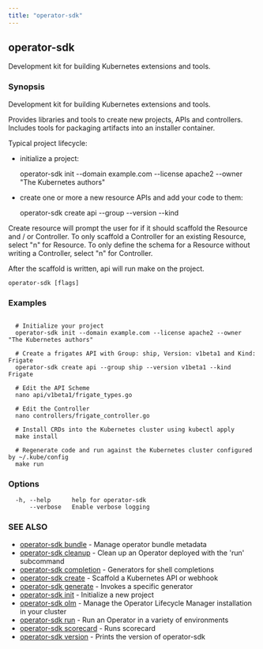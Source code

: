 ```yaml
---
title: "operator-sdk"
---
```


## operator-sdk

Development kit for building Kubernetes extensions and tools.

### Synopsis

Development kit for building Kubernetes extensions and tools.

Provides libraries and tools to create new projects, APIs and controllers.
Includes tools for packaging artifacts into an installer container.

Typical project lifecycle:

- initialize a project:

  operator-sdk init --domain example.com --license apache2 --owner "The Kubernetes authors"

- create one or more a new resource APIs and add your code to them:

  operator-sdk create api --group <group> --version <version> --kind <Kind>

Create resource will prompt the user for if it should scaffold the Resource and / or Controller. To only
scaffold a Controller for an existing Resource, select "n" for Resource. To only define
the schema for a Resource without writing a Controller, select "n" for Controller.

After the scaffold is written, api will run make on the project.

```
operator-sdk [flags]
```

### Examples

```

  # Initialize your project
  operator-sdk init --domain example.com --license apache2 --owner "The Kubernetes authors"

  # Create a frigates API with Group: ship, Version: v1beta1 and Kind: Frigate
  operator-sdk create api --group ship --version v1beta1 --kind Frigate

  # Edit the API Scheme
  nano api/v1beta1/frigate_types.go

  # Edit the Controller
  nano controllers/frigate_controller.go

  # Install CRDs into the Kubernetes cluster using kubectl apply
  make install

  # Regenerate code and run against the Kubernetes cluster configured by ~/.kube/config
  make run

```

### Options

```
  -h, --help      help for operator-sdk
      --verbose   Enable verbose logging
```

### SEE ALSO

- [operator-sdk bundle](../operator-sdk_bundle) - Manage operator bundle metadata
- [operator-sdk cleanup](../operator-sdk_cleanup) - Clean up an Operator deployed with the 'run' subcommand
- [operator-sdk completion](../operator-sdk_completion) - Generators for shell completions
- [operator-sdk create](../operator-sdk_create) - Scaffold a Kubernetes API or webhook
- [operator-sdk generate](../operator-sdk_generate) - Invokes a specific generator
- [operator-sdk init](../operator-sdk_init) - Initialize a new project
- [operator-sdk olm](../operator-sdk_olm) - Manage the Operator Lifecycle Manager installation in your cluster
- [operator-sdk run](../operator-sdk_run) - Run an Operator in a variety of environments
- [operator-sdk scorecard](../operator-sdk_scorecard) - Runs scorecard
- [operator-sdk version](../operator-sdk_version) - Prints the version of operator-sdk
